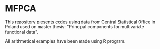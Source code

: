 # MFPCA
This repository presents codes using data from Central Statistical Office in Poland used on master thesis: "Principal components for multivariate functional data".

All arithmetical examples have been made using R program.
